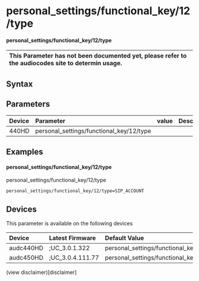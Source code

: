 ﻿---
description: personal_settings/functional_key/12/type
search: false
---

# personal_settings/functional_key/12/type

#### personal_settings/functional_key/12/type


| This Parameter has not been documented yet, please refer to the audiocodes site to determin usage.  | 
| :--- |

## Syntax

## Parameters
|Device|Parameter|value|Description|
|:---|:---|:---|:---|
| 440HD | personal_settings/functional_key/12/type |  |  |

## Examples
#### personal_settings/functional_key/12/type

personal_settings/functional_key/12/type

```
personal_settings/functional_key/12/type=SIP_ACCOUNT
```

## Devices
This parameter is available on the following devices

| Device | Latest Firmware | Default Value |
|:---|:---|:---|
| audc440HD | ;UC_3.0.1.322 | personal_settings/functional_key/12/type=SIP_ACCOUNT 
| audc450HD | ;UC_3.0.4.111.77 | personal_settings/functional_key/12/type=EMPTY 

(view disclaimer)[disclaimer]
